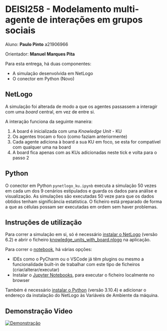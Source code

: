 # DEISI258 - Modelamento multi-agente de interações em grupos sociais

Aluno: **Paulo Pinto** a21906966

Orientador: **Manuel Marques Pita**

Para esta entrega, há duas componentes:

-   A simulação desenvolvida em NetLogo
-   O conector em Python (Novo)

## NetLogo

A simulação foi alterada de modo a que os agentes passassem a interagir com uma _board_ central, em vez de entre si.

A interação funciona da seguinte maneira:

1. A board é inicializada com uma _Knowledge Unit_ - KU
2. Os agentes trocam o foco (como faziam anteriormente)
3. Cada agente adiciona à board a sua KU em foco, se esta for compatível com qualquer uma na board
4. A board fica apenas com as KUs adicionadas neste tick e volta para o passo 2

## Python

O conector em Python `pynetlogo_ku.ipynb` executa a simulação 50 vezes em cada um dos 9 cenários estipulados e guarda os dados para análise e visualização. As simulações são executadas 50 veze para que os dados obtidos tenham significância estatística. O ficheiro está preparado de forma a que as células possam ser executadas em ordem
sem haver problemas.

## Instruções de utilização

Para correr a simulação em si, só é necessário [instalar o NetLogo](https://ccl.northwestern.edu/netlogo/download.shtml) (versão 6.2) e abrir o ficheiro [knowledge_units_with_board.nlogo](files/knowledge_units_with_board.nlogo) na aplicação.

Para correr o [notebook](pynetlogo_ku.ipynb), há várias opções:

-   IDEs como o PyCharm ou o VSCode já têm plugins ou mesmo a funcionalidade built-in de trabalhar com este tipo de
    ficheiros (criar/alterar/executar)
-   Instalar o [Jupyter Notebooks](https://jupyter.org/install), para executar o ficheiro localmente no browser

Também é necessário [instalar o Python](https://www.python.org/downloads/) (versão 3.10.4) e adicionar o endereço da instalação do NetLogo às Variáveis de Ambiente da máquina.

## Demonstração Video

[![Demonstração](https://i9.ytimg.com/vi_webp/0aawaW1K_t8/mqdefault.webp?v=62655fb3&sqp=CKjjlZMG&rs=AOn4CLCHK7_oIc8Q2yOOSKfxTLzwnzMH7Q)](https://youtu.be/0aawaW1K_t8)
